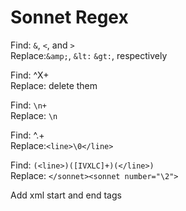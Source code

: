 # Sonnet Regex

Find: ``&``, ``<``, and ``>``  
Replace:``&amp;``, ``&lt:`` ``&gt:``, respectively

Find: ^X+  
Replace: delete them

Find: ``\n+``  
Replace: ``\n``

Find: ^.+  
Replace:``<line>\0</line>``

Find: ``(<line>)([IVXLC]+)(</line>)``  
Replace: ``</sonnet><sonnet number="\2">``

Add xml start and end tags